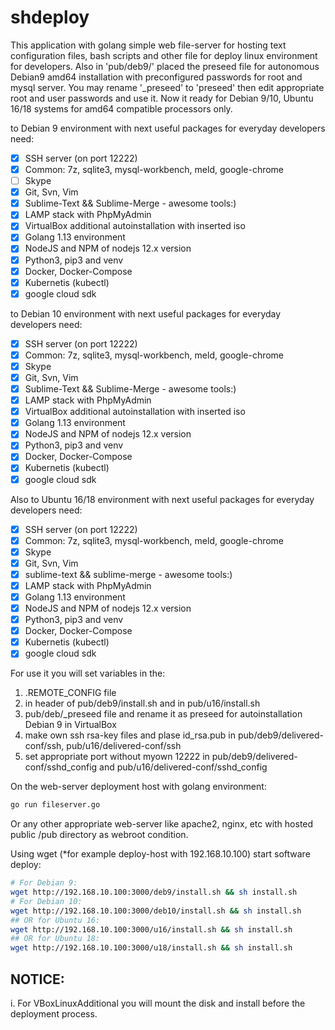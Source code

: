 shdeploy
========

This application with golang simple web file-server for hosting text configuration files, bash scripts and other file for deploy linux environment for developers. Also in 'pub/deb9/' placed the preseed file for autonomous Debian9 amd64 installation with preconfigured passwords for root and mysql server. You may rename '_preseed' to 'preseed' then edit appropriate root and user passwords and use it. 
Now it ready for Debian 9/10, Ubuntu 16/18 systems for amd64 compatible processors only. 

to Debian 9 environment with next useful packages for everyday developers need: 
- [x] SSH server (on port 12222)
- [x] Common: 7z, sqlite3, mysql-workbench, meld, google-chrome
- [ ] Skype
- [x] Git, Svn, Vim
- [x] Sublime-Text && Sublime-Merge - awesome tools:)
- [x] LAMP stack with PhpMyAdmin
- [x] VirtualBox additional autoinstallation with inserted iso
- [x] Golang 1.13 environment
- [x] NodeJS and NPM of nodejs 12.x version
- [x] Python3, pip3 and venv
- [x] Docker, Docker-Compose
- [x] Kubernetis (kubectl)
- [x] google cloud sdk

to Debian 10 environment with next useful packages for everyday developers need: 
- [x] SSH server (on port 12222)
- [x] Common: 7z, sqlite3, mysql-workbench, meld, google-chrome
- [x] Skype
- [x] Git, Svn, Vim
- [x] Sublime-Text && Sublime-Merge - awesome tools:)
- [x] LAMP stack with PhpMyAdmin
- [x] VirtualBox additional autoinstallation with inserted iso
- [x] Golang 1.13 environment
- [x] NodeJS and NPM of nodejs 12.x version
- [x] Python3, pip3 and venv
- [x] Docker, Docker-Compose
- [x] Kubernetis (kubectl)
- [x] google cloud sdk

Also to Ubuntu 16/18 environment with next useful packages for everyday developers need: 
- [x] SSH server (on port 12222)
- [x] Common: 7z, sqlite3, mysql-workbench, meld, google-chrome
- [x] Skype
- [x] Git, Svn, Vim
- [x] sublime-text && sublime-merge - awesome tools:)
- [x] LAMP stack with PhpMyAdmin
- [x] Golang 1.13 environment
- [x] NodeJS and NPM of nodejs 12.x version
- [x] Python3, pip3 and venv
- [x] Docker, Docker-Compose
- [x] Kubernetis (kubectl)
- [x] google cloud sdk

For use it you will set variables in the:

 1) .REMOTE_CONFIG file
 2) in header of pub/deb9/install.sh and in pub/u16/install.sh
 3) pub/deb/_preseed file and rename it as preseed for autoinstallation Debian 9 in VirtualBox
 4) make own ssh rsa-key files and plase id_rsa.pub in pub/deb9/delivered-conf/ssh, pub/u16/delivered-conf/ssh
 5) set appropriate port without myown 12222 in pub/deb9/delivered-conf/sshd_config and pub/u16/delivered-conf/sshd_config

On the web-server deployment host with golang environment:

 ```bash
 go run fileserver.go
```
Or any other appropriate web-server like apache2, nginx, etc with hosted public /pub directory as webroot condition.

Using wget (*for example deploy-host with 192.168.10.100) start software deploy:

```bash
# For Debian 9:
wget http://192.168.10.100:3000/deb9/install.sh && sh install.sh
# For Debian 10:
wget http://192.168.10.100:3000/deb10/install.sh && sh install.sh
## OR for Ubuntu 16:
wget http://192.168.10.100:3000/u16/install.sh && sh install.sh
## OR for Ubuntu 18:
wget http://192.168.10.100:3000/u18/install.sh && sh install.sh
```

NOTICE: 
-------
i. For VBoxLinuxAdditional you will mount the disk and install before the deployment process.
